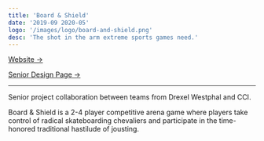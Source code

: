 ```yaml
---
title: 'Board & Shield'
date: '2019-09 2020-05'
logo: '/images/logo/board-and-shield.png'
desc: 'The shot in the arm extreme sports games need.'
---
```


[Website &rarr;](https://boardandshield.com)

[Senior Design Page &rarr;](http://cci.drexel.edu/SeniorDesign/2019_2020/Board-Shield/Board-Shield-index.html)

---

Senior project collaboration between teams from Drexel Westphal and CCI.

Board & Shield is a 2-4 player competitive arena game where players take control of radical skateboarding chevaliers and participate in the time-honored traditional hastilude of jousting.